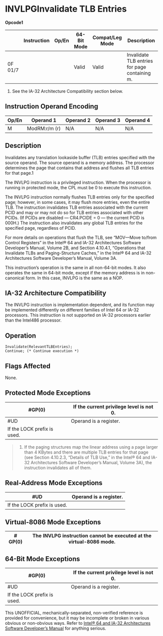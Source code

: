 # INVLPG**Invalidate TLB Entries**

**Opcode1**

|         | Instruction | Op/En | 64-Bit Mode | Compat/Leg Mode | Description                                   |
| ------- | ----------- | ----- | ----------- | --------------- | --------------------------------------------- |
| 0F 01/7 |             |       | Valid       | Valid           | Invalidate TLB entries for page containing m. |

1. See the IA-32 Architecture Compatibility section below.

## Instruction Operand Encoding

| Op/En | Operand 1     | Operand 2 | Operand 3 | Operand 4 |
| ----- | ------------- | --------- | --------- | --------- |
| M     | ModRM:r/m (r) | N/A       | N/A       | N/A       |

## Description

Invalidates any translation lookaside buffer (TLB) entries specified with the source operand. The source operand is a memory address. The processor determines the page that contains that address and flushes all TLB entries for that page.1

The INVLPG instruction is a privileged instruction. When the processor is running in protected mode, the CPL must be 0 to execute this instruction.

The INVLPG instruction normally flushes TLB entries only for the specified page; however, in some cases, it may flush more entries, even the entire TLB. The instruction invalidates TLB entries associated with the current PCID and may or may not do so for TLB entries associated with other PCIDs. (If PCIDs are disabled — CR4.PCIDE = 0 — the current PCID is 000H.) The instruction also invalidates any global TLB entries for the specified page, regardless of PCID.

For more details on operations that flush the TLB, see “MOV—Move to/from Control Registers” in the Intel® 64 and IA-32 Architectures Software Developer’s Manual, Volume 2B, and Section 4.10.4.1, “Operations that Invalidate TLBs and Paging-Structure Caches,” in the Intel® 64 and IA-32 Architectures Software Developer’s Manual, Volume 3A.

This instruction’s operation is the same in all non-64-bit modes. It also operates the same in 64-bit mode, except if the memory address is in non-canonical form. In this case, INVLPG is the same as a NOP.

## IA-32 Architecture Compatibility

The INVLPG instruction is implementation dependent, and its function may be implemented differently on different families of Intel 64 or IA-32 processors. This instruction is not supported on IA-32 processors earlier than the Intel486 processor.

## Operation

```
Invalidate(RelevantTLBEntries);
Continue; (* Continue execution *)

```

## Flags Affected

None.

## Protected Mode Exceptions

| \#​​​​GP(0)                 | If the current privilege level is not 0. |
| --------------------------- | ---------------------------------------- |
| #​​​UD                      | Operand is a register.                   |
| If the LOCK prefix is used. |

> 1. If the paging structures map the linear address using a page larger than 4 KBytes and there are multiple TLB entries for that page (see Section 4.10.2.3, “Details of TLB Use,” in the Intel® 64 and IA-32 Architectures Software Developer’s Manual, Volume 3A), the instruction invalidates all of them.

## Real-Address Mode Exceptions

| #​​​UD                      | Operand is a register. |
| --------------------------- | ---------------------- |
| If the LOCK prefix is used. |

## Virtual-8086 Mode Exceptions

| \#​​​​GP(0) | The INVLPG instruction cannot be executed at the virtual-8086 mode. |
| ----------- | ------------------------------------------------------------------- |

## 64-Bit Mode Exceptions

| \#​​​​GP(0)                 | If the current privilege level is not 0. |
| --------------------------- | ---------------------------------------- |
| #​​​UD                      | Operand is a register.                   |
| If the LOCK prefix is used. |

This UNOFFICIAL, mechanically-separated, non-verified reference is provided for convenience, but it may be
incomplete or broken in various obvious or non-obvious
ways. Refer to [Intel® 64 and IA-32 Architectures Software Developer’s Manual](https://software.intel.com/en-us/download/intel-64-and-ia-32-architectures-sdm-combined-volumes-1-2a-2b-2c-2d-3a-3b-3c-3d-and-4) for anything serious.
